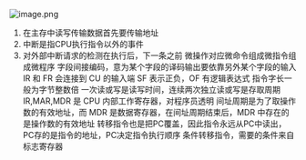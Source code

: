 ![image.png](https://s2.loli.net/2024/06/12/2Xmj4AR7oylzEIu.png)
1. 在主存中读写传输数据首先要传输地址
2. 中断是指CPU执行指令以外的事件
3. 对外部中断请求的检测在执行后，下一条之前
微操作对应微命令组成微指令组成微程序
字段间接编码，意为某个字段的译码输出要依靠另外某个字段的输入
IR 和 FR 会连接到 CU 的输入端
SF 表示正负，OF 有逻辑表达式
指令字长一般为字节整数倍
一次读或写是读写时间，连续两次独立读或写是存取周期
IR,MAR,MDR 是 CPU 内部工作寄存器，对程序员透明
间址周期是为了取操作数的有效地址，而 MDR 是数据寄存器，在间址周期结束后，MDR 中存在的是操作数的有效地址
转移指令也是把PC覆盖，因此指令永远从PC中读出，PC存的是指令的地址，PC决定指令执行顺序
条件转移指令，需要的条件来自标志寄存器